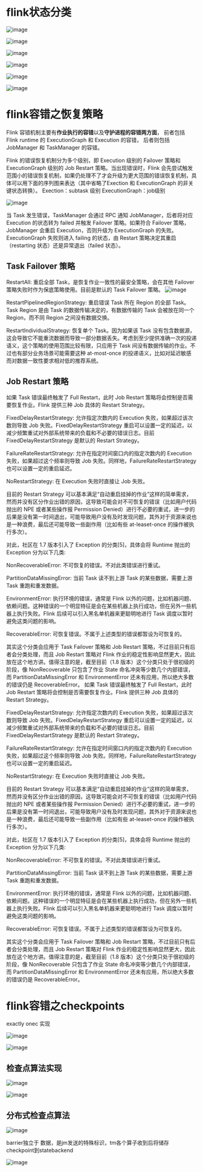 
# flink状态分类

![image](https://user-images.githubusercontent.com/42630862/141883160-6e4ab5ad-58ff-4a54-8446-e3ed8635aa9a.png)

![image](https://user-images.githubusercontent.com/42630862/141883198-eb90afac-8448-468a-930a-9005f1cd54ea.png)

![image](https://user-images.githubusercontent.com/42630862/141883229-adb92fee-4f83-41d6-b39b-8769bdc82897.png)

![image](https://user-images.githubusercontent.com/42630862/141883990-ce9407a4-0121-46bb-aa06-67d38a0b8532.png)

![image](https://user-images.githubusercontent.com/42630862/141884018-3d6cd985-9f09-40ed-9a3b-c5b3fd8c9d2b.png)

![image](https://user-images.githubusercontent.com/42630862/141885065-80b71e5a-89ec-484a-a808-e2ec8314ade2.png)


# flink容错之恢复策略

Flink 容错机制主要有**作业执行的容错**以及**守护进程的容错两方面**，
前者包括 Flink runtime 的 ExecutionGraph 和 Execution 的容错，
后者则包括 JobManager 和 TaskManager 的容错。

Flink 的错误恢复机制分为多个级别，即 Execution 级别的 Failover 策略和 ExecutionGraph 级别的 Job Restart 策略。当出现错误时，Flink 会先尝试触发范围小的错误恢复机制，如果仍处理不了才会升级为更大范围的错误恢复机制，具体可以用下面的序列图来表达（其中省略了Exection 和 ExecutionGraph 的非关键状态转换）。
Exection：subtask 级别
ExecutionGraph：job级别

![image](https://user-images.githubusercontent.com/42630862/141889823-47de164a-5bdf-45a5-b0be-d887af69975e.png)

当 Task 发生错误，TaskManager 会通过 RPC 通知 JobManager，后者将对应 Execution 的状态转为 failed 并触发 Failover 策略。如果符合 Failover 策略，JobManager 会重启 Execution，否则升级为 ExecutionGraph 的失败。ExecutionGraph 失败则进入 failing 的状态，由 Restart 策略决定其重启（restarting 状态）还是异常退出（failed 状态）。

## Task Failover 策略

RestartAll: 重启全部 Task，是恢复作业一致性的最安全策略，会在其他 Failover 策略失败时作为保底策略使用。目前是默认的 Task Failover 策略。
![image](https://user-images.githubusercontent.com/42630862/141890046-5c8d87e4-4ae0-40a7-af81-fc3daef9fa85.png)

RestartPipelinedRegionStrategy: 重启错误 Task 所在 Region 的全部 Task。Task Region 是由 Task 的数据传输决定的，有数据传输的 Task 会被放在同一个 Region，而不同 Region 之间没有数据交换。

RestartIndividualStrategy: 恢复单个 Task。因为如果该 Task 没有包含数据源，这会导致它不能重流数据而导致一部分数据丢失。考虑到至少提供准确一次的投递语义，这个策略的使用范围比较有限，只应用于 Task 间没有数据传输的作业。不过也有部分业务场景可能需要这种 at-most-once 的投递语义，比如对延迟敏感而对数据一致性要求相对低的推荐系统。


## Job Restart 策略
如果 Task 错误最终触发了 Full Restart，此时 Job Restart 策略将会控制是否需要恢复作业。Flink 提供三种 Job 具体的 Restart Strategy。

FixedDelayRestartStrategy: 允许指定次数内的 Execution 失败，如果超过该次数则导致 Job 失败。FixedDelayRestartStrategy 重启可以设置一定的延迟，以减少频繁重试对外部系统带来的负载和不必要的错误日志。目前 FixedDelayRestartStrategy 是默认的 Restart Strategy。

FailureRateRestartStrategy: 允许在指定时间窗口内的指定次数内的 Execution 失败，如果超过这个频率则导致 Job 失败。同样地，FailureRateRestartStrategy 也可以设置一定的重启延迟。

NoRestartStrategy: 在 Execution 失败时直接让 Job 失败。

目前的 Restart Strategy 可以基本满足“自动重启挂掉的作业”这样的简单需求，然而并没有区分作业出错的原因，这导致可能会对不可恢复的错误（比如用户代码抛出的 NPE 或者某些操作报 Permission Denied）进行不必要的重试，进一步的后果是没有第一时间退出，可能导致用户没有及时发现问题，其外对于资源来说也是一种浪费，最后还可能导致一些副作用（比如有些 at-leaset-once 的操作被执行多次）。

对此，社区在 1.7 版本引入了 Exception 的分类[5]，具体会将 Runtime 抛出的 Exception 分为以下几类:

NonRecoverableError: 不可恢复的错误。不对此类错误进行重试。

PartitionDataMissingError: 当前 Task 读不到上游 Task 的某些数据，需要上游 Task 重跑和重发数据。

EnvironmentError: 执行环境的错误，通常是 Flink 以外的问题，比如机器问题、依赖问题。这种错误的一个明显特征是会在某些机器上执行成功，但在另外一些机器上执行失败。Flink 后续可以引入黑名单机器来更聪明地进行 Task 调度以暂时避免这类问题的影响。

RecoverableError: 可恢复错误。不属于上述类型的错误都暂设为可恢复的。

其实这个分类会应用于 Task Failover 策略和 Job Restart 策略，不过目前只有后者会分类处理，而且 Job Restart 策略对 Flink 作业的稳定性影响显然更大，因此放在这个地方讲。值得注意的是，截至目前（1.8 版本）这个分类只处于很初级的阶段，像 NonRecoverable 只包含了作业 State 命名冲突等少数几个内部错误，而 PartitionDataMissingError 和 EnvironmentError 还未有应用，所以绝大多数的错误仍是 RecoverableError。
如果 Task 错误最终触发了 Full Restart，此时 Job Restart 策略将会控制是否需要恢复作业。Flink 提供三种 Job 具体的 Restart Strategy。

FixedDelayRestartStrategy: 允许指定次数内的 Execution 失败，如果超过该次数则导致 Job 失败。FixedDelayRestartStrategy 重启可以设置一定的延迟，以减少频繁重试对外部系统带来的负载和不必要的错误日志。目前 FixedDelayRestartStrategy 是默认的 Restart Strategy。

FailureRateRestartStrategy: 允许在指定时间窗口内的指定次数内的 Execution 失败，如果超过这个频率则导致 Job 失败。同样地，FailureRateRestartStrategy 也可以设置一定的重启延迟。

NoRestartStrategy: 在 Execution 失败时直接让 Job 失败。

目前的 Restart Strategy 可以基本满足“自动重启挂掉的作业”这样的简单需求，然而并没有区分作业出错的原因，这导致可能会对不可恢复的错误（比如用户代码抛出的 NPE 或者某些操作报 Permission Denied）进行不必要的重试，进一步的后果是没有第一时间退出，可能导致用户没有及时发现问题，其外对于资源来说也是一种浪费，最后还可能导致一些副作用（比如有些 at-leaset-once 的操作被执行多次）。

对此，社区在 1.7 版本引入了 Exception 的分类[5]，具体会将 Runtime 抛出的 Exception 分为以下几类:

NonRecoverableError: 不可恢复的错误。不对此类错误进行重试。

PartitionDataMissingError: 当前 Task 读不到上游 Task 的某些数据，需要上游 Task 重跑和重发数据。

EnvironmentError: 执行环境的错误，通常是 Flink 以外的问题，比如机器问题、依赖问题。这种错误的一个明显特征是会在某些机器上执行成功，但在另外一些机器上执行失败。Flink 后续可以引入黑名单机器来更聪明地进行 Task 调度以暂时避免这类问题的影响。

RecoverableError: 可恢复错误。不属于上述类型的错误都暂设为可恢复的。
     
其实这个分类会应用于 Task Failover 策略和 Job Restart 策略，不过目前只有后者会分类处理，而且 Job Restart 策略对 Flink 作业的稳定性影响显然更大，因此放在这个地方讲。值得注意的是，截至目前（1.8 版本）这个分类只处于很初级的阶段，像 NonRecoverable 只包含了作业 State 命名冲突等少数几个内部错误，而 PartitionDataMissingError 和 EnvironmentError 还未有应用，所以绝大多数的错误仍是 RecoverableError。


# flink容错之checkpoints
exactly onec 实现

![image](https://user-images.githubusercontent.com/42630862/158554336-6e22cdc3-7e75-4f8e-9740-43e932a7043e.png)
 
![image](https://user-images.githubusercontent.com/42630862/158729012-0a164857-aa52-42ee-9324-11d561f4b8c3.png)

## 检查点算法实现

 ![image](https://user-images.githubusercontent.com/42630862/158729656-50bc2b44-31dd-49c6-abd5-83f0d1b25cd2.png)

 ![image](https://user-images.githubusercontent.com/42630862/158731374-ba0a72b3-7c9e-4f92-b6b3-3c1bae5314f0.png)


## 分布式检查点算法

![image](https://user-images.githubusercontent.com/42630862/158787198-9178762a-02dc-40ed-9734-11efdf994d45.png)

barrier独立于 数据，是jm发送的特殊标识，tm各个算子收到后将储存checkpoint到statebackend

![image](https://user-images.githubusercontent.com/42630862/158789126-50beac62-4f8d-42d1-bea7-067c9cdf1c74.png)

 



